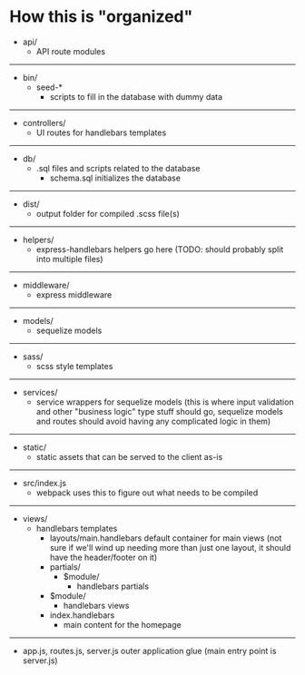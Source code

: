 # How this is "organized"

- api/
  - API route modules

---

- bin/
  - seed-\*
    - scripts to fill in the database with dummy data

---

- controllers/
  - UI routes for handlebars templates

---

- db/
  - .sql files and scripts related to the database
    - schema.sql initializes the database

---

- dist/
  - output folder for compiled .scss file(s)

---

- helpers/
  - express-handlebars helpers go here (TODO: should probably split into multiple files)

---

- middleware/
  - express middleware

---

- models/
  - sequelize models

---

- sass/
  - scss style templates

---

- services/
  - service wrappers for sequelize models (this is where input validation and other "business logic" type stuff should go, sequelize models and routes should avoid having any complicated logic in them)

---

- static/
  - static assets that can be served to the client as-is

---

- src/index.js
  - webpack uses this to figure out what needs to be compiled

---

- views/
  - handlebars templates
    - layouts/main.handlebars default container for main views (not sure if we'll wind up needing more than just one layout, it should have the header/footer on it)
    - partials/
      - \$module/
        - handlebars partials
    - \$module/
      - handlebars views
    - index.handlebars
      - main content for the homepage

---

- app.js, routes.js, server.js outer application glue (main entry point is server.js)
